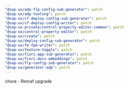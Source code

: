 ```yaml
---
"@sap-ux/adp-flp-config-sub-generator": patch
"@sap-ux/adp-tooling": patch
"@sap-ux/cf-deploy-config-sub-generator": patch
"@sap-ux/cf-deploy-config-writer": patch
"@sap-ux-private/control-property-editor-common": patch
"@sap-ux/control-property-editor": patch
"@sap-ux/create": patch
"@sap-ux/deploy-config-sub-generator": patch
"@sap-ux/fe-fpm-writer": patch
"@sap-ux/feature-toggle": patch
"@sap-ux/fiori-app-sub-generator": patch
"@sap-ux/fiori-docs-embeddings": patch
"@sap-ux/flp-config-sub-generator": patch
"@sap-ux/generator-adp": patch
---
```


chore - Rimraf upgrade
